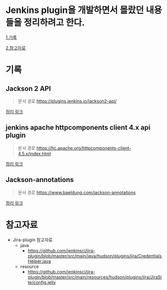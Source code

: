 
# Jenkins plugin을 개발하면서 몰랐던 내용들을 정리하려고 한다.


[1.기록](#기록)

[2.참고자료](#참고자료)



# 기록

## Jackson 2 API

> 문서 경로 https://plugins.jenkins.io/jackson2-api/

[정리 링크]()

## jenkins apache httpcomponents client 4.x api plugin

> 문서 경로 https://hc.apache.org/httpcomponents-client-4.5.x/index.html

[정리 링크]()

## Jackson-annotations

> 문서 경로 https://www.baeldung.com/jackson-annotations

[정리 링크]()


# 참고자료

* Jira-plugin 참고자료
    * java
        *   https://github.com/jenkinsci/jira-plugin/blob/master/src/main/java/hudson/plugins/jira/CredentialsHelper.java
    * resource
        *   https://github.com/jenkinsci/jira-plugin/blob/master/src/main/resources/hudson/plugins/jira/JiraSite/config.jelly